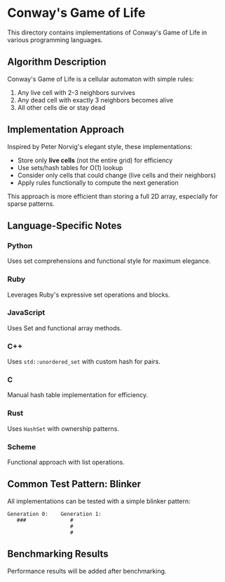 # Conway's Game of Life

This directory contains implementations of Conway's Game of Life in various programming languages.

## Algorithm Description

Conway's Game of Life is a cellular automaton with simple rules:
1. Any live cell with 2-3 neighbors survives
2. Any dead cell with exactly 3 neighbors becomes alive
3. All other cells die or stay dead

## Implementation Approach

Inspired by Peter Norvig's elegant style, these implementations:
- Store only **live cells** (not the entire grid) for efficiency
- Use sets/hash tables for O(1) lookup
- Consider only cells that could change (live cells and their neighbors)
- Apply rules functionally to compute the next generation

This approach is more efficient than storing a full 2D array, especially for sparse patterns.

## Language-Specific Notes

### Python
Uses set comprehensions and functional style for maximum elegance.

### Ruby
Leverages Ruby's expressive set operations and blocks.

### JavaScript
Uses Set and functional array methods.

### C++
Uses `std::unordered_set` with custom hash for pairs.

### C
Manual hash table implementation for efficiency.

### Rust
Uses `HashSet` with ownership patterns.

### Scheme
Functional approach with list operations.

## Common Test Pattern: Blinker

All implementations can be tested with a simple blinker pattern:
```
Generation 0:    Generation 1:
   ###              #
                    #
                    #
```

## Benchmarking Results

Performance results will be added after benchmarking.
